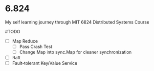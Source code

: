 # 6.824
My self learning journey through MIT 6824 Distributed Systems Course

#TODO
- [ ] Map Reduce
  - [ ] Pass Crash Test
  - [ ] Change Map into sync.Map for cleaner synchronization
- [ ] Raft
- [ ] Fault-tolerant Key/Value Service
